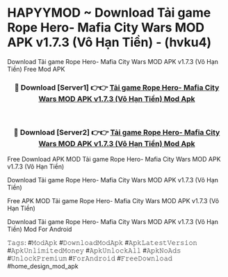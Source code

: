 # HAPYYMOD ~ Download Tải game Rope Hero- Mafia City Wars MOD APK v1.7.3 (Vô Hạn Tiền) - (hvku4)
Download Tải game Rope Hero- Mafia City Wars MOD APK v1.7.3 (Vô Hạn Tiền) Free Mod APK

<div align="center">
<h3>🔴 Download [Server1] 👉👉 <a href="https://apk-comot.site?title=Tải_game_Rope_Hero-_Mafia_City_Wars_MOD_APK_v1.7.3_(Vô_Hạn_Tiền)">Tải game Rope Hero- Mafia City Wars MOD APK v1.7.3 (Vô Hạn Tiền) Mod Apk</a></h3><br>

<h3>🔴 Download [Server2] 👉👉 <a href="https://apk-comot.site?title=Tải_game_Rope_Hero-_Mafia_City_Wars_MOD_APK_v1.7.3_(Vô_Hạn_Tiền)">Tải game Rope Hero- Mafia City Wars MOD APK v1.7.3 (Vô Hạn Tiền) Mod Apk</a></h3>
</div>


Free Download APK MOD Tải game Rope Hero- Mafia City Wars MOD APK v1.7.3 (Vô Hạn Tiền)

Download Tải game Rope Hero- Mafia City Wars MOD APK v1.7.3 (Vô Hạn Tiền) 

Free APK MOD Tải game Rope Hero- Mafia City Wars MOD APK v1.7.3 (Vô Hạn Tiền) 

Download Tải game Rope Hero- Mafia City Wars MOD APK v1.7.3 (Vô Hạn Tiền) Mod For Android

𝚃𝚊𝚐𝚜: #𝙼𝚘𝚍𝙰𝚙𝚔 #𝙳𝚘𝚠𝚗𝚕𝚘𝚊𝚍𝙼𝚘𝚍𝙰𝚙𝚔 #𝙰𝚙𝚔𝙻𝚊𝚝𝚎𝚜𝚝𝚅𝚎𝚛𝚜𝚒𝚘𝚗 #𝙰𝚙𝚔𝚄𝚗𝚕𝚒𝚖𝚒𝚝𝚎𝚍𝙼𝚘𝚗𝚎𝚢 #𝙰𝚙𝚔𝚄𝚗𝚕𝚘𝚌𝚔𝙰𝚕𝚕 #𝙰𝚙𝚔𝙽𝚘𝙰𝚍𝚜 #𝚄𝚗𝚕𝚘𝚌𝚔𝙿𝚛𝚎𝚖𝚒𝚞𝚖 #𝙵𝚘𝚛𝙰𝚗𝚍𝚛𝚘𝚒𝚍 #𝙵𝚛𝚎𝚎𝙳𝚘𝚠𝚗𝚕𝚘𝚊𝚍 #home_design_mod_apk